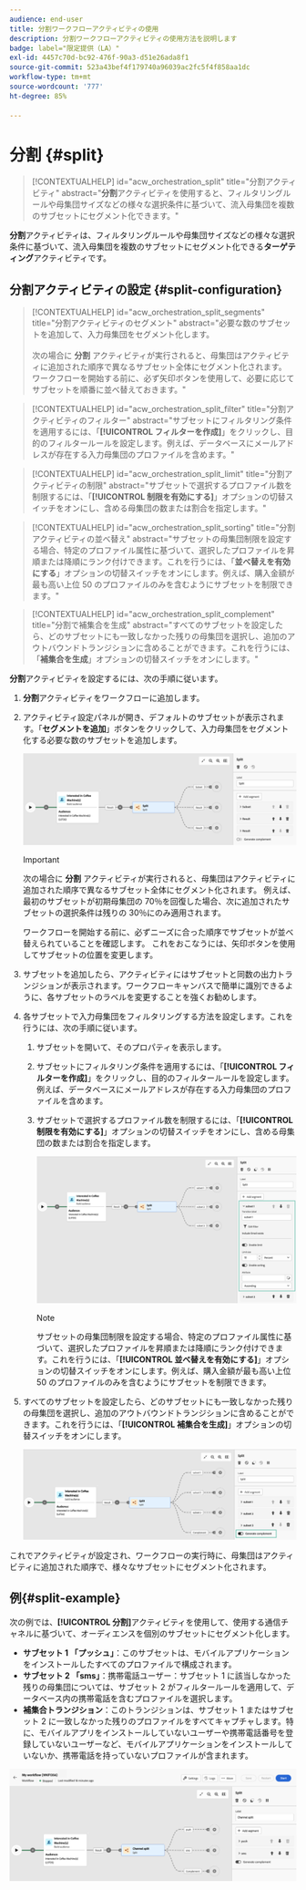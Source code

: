 ```yaml
---
audience: end-user
title: 分割ワークフローアクティビティの使用
description: 分割ワークフローアクティビティの使用方法を説明します
badge: label="限定提供（LA）"
exl-id: 4457c70d-bc92-476f-90a3-d51e26ada8f1
source-git-commit: 523a43bef4f179740a96039ac2fc5f4f858aa1dc
workflow-type: tm+mt
source-wordcount: '777'
ht-degree: 85%

---
```


# 分割 {#split}

>[!CONTEXTUALHELP]
>id="acw_orchestration_split"
>title="分割アクティビティ"
>abstract="**分割**&#x200B;アクティビティを使用すると、フィルタリングルールや母集団サイズなどの様々な選択条件に基づいて、流入母集団を複数のサブセットにセグメント化できます。"

**分割**&#x200B;アクティビティは、フィルタリングルールや母集団サイズなどの様々な選択条件に基づいて、流入母集団を複数のサブセットにセグメント化できる&#x200B;**ターゲティング**&#x200B;アクティビティです。

## 分割アクティビティの設定 {#split-configuration}

>[!CONTEXTUALHELP]
>id="acw_orchestration_split_segments"
>title="分割アクティビティのセグメント"
>abstract="必要な数のサブセットを追加して、入力母集団をセグメント化します。<br/></br>次の場合に **分割** アクティビティが実行されると、母集団はアクティビティに追加された順序で異なるサブセット全体にセグメント化されます。 ワークフローを開始する前に、必ず矢印ボタンを使用して、必要に応じてサブセットを順番に並べ替えておきます。"

>[!CONTEXTUALHELP]
>id="acw_orchestration_split_filter"
>title="分割アクティビティのフィルター"
>abstract="サブセットにフィルタリング条件を適用するには、「**[!UICONTROL フィルターを作成]**」をクリックし、目的のフィルタールールを設定します。例えば、データベースにメールアドレスが存在する入力母集団のプロファイルを含めます。"

>[!CONTEXTUALHELP]
>id="acw_orchestration_split_limit"
>title="分割アクティビティの制限"
>abstract="サブセットで選択するプロファイル数を制限するには、「**[!UICONTROL 制限を有効にする]**」オプションの切替スイッチをオンにし、含める母集団の数または割合を指定します。"

>[!CONTEXTUALHELP]
>id="acw_orchestration_split_sorting"
>title="分割アクティビティの並べ替え"
>abstract="サブセットの母集団制限を設定する場合、特定のプロファイル属性に基づいて、選択したプロファイルを昇順または降順にランク付けできます。これを行うには、「**並べ替えを有効にする**」オプションの切替スイッチをオンにします。例えば、購入金額が最も高い上位 50 のプロファイルのみを含むようにサブセットを制限できます。"

>[!CONTEXTUALHELP]
>id="acw_orchestration_split_complement"
>title="分割で補集合を生成"
>abstract="すべてのサブセットを設定したら、どのサブセットにも一致しなかった残りの母集団を選択し、追加のアウトバウンドトランジションに含めることができます。これを行うには、「**補集合を生成**」オプションの切替スイッチをオンにします。"

**分割**&#x200B;アクティビティを設定するには、次の手順に従います。

1. **分割**&#x200B;アクティビティをワークフローに追加します。

1. アクティビティ設定パネルが開き、デフォルトのサブセットが表示されます。「**セグメントを追加**」ボタンをクリックして、入力母集団をセグメント化する必要な数のサブセットを追加します。

   ![](../assets/workflow-split.png)

   >[!IMPORTANT]
   >
   >次の場合に **分割** アクティビティが実行されると、母集団はアクティビティに追加された順序で異なるサブセット全体にセグメント化されます。 例えば、最初のサブセットが初期母集団の 70％を回復した場合、次に追加されたサブセットの選択条件は残りの 30％にのみ適用されます。
   >
   >ワークフローを開始する前に、必ずニーズに合った順序でサブセットが並べ替えられていることを確認します。 これをおこなうには、矢印ボタンを使用してサブセットの位置を変更します。

1. サブセットを追加したら、アクティビティにはサブセットと同数の出力トランジションが表示されます。ワークフローキャンバスで簡単に識別できるように、各サブセットのラベルを変更することを強くお勧めします。

1. 各サブセットで入力母集団をフィルタリングする方法を設定します。これを行うには、次の手順に従います。

   1. サブセットを開いて、そのプロパティを表示します。

   1. サブセットにフィルタリング条件を適用するには、「**[!UICONTROL フィルターを作成]**」をクリックし、目的のフィルタールールを設定します。例えば、データベースにメールアドレスが存在する入力母集団のプロファイルを含めます。

   1. サブセットで選択するプロファイル数を制限するには、「**[!UICONTROL 制限を有効にする]**」オプションの切替スイッチをオンにし、含める母集団の数または割合を指定します。

      ![](../assets/workflow-split-subset.png)


      >[!NOTE]
      >
      >サブセットの母集団制限を設定する場合、特定のプロファイル属性に基づいて、選択したプロファイルを昇順または降順にランク付けできます。これを行うには、「**[!UICONTROL 並べ替えを有効にする]**」オプションの切替スイッチをオンにします。例えば、購入金額が最も高い上位 50 のプロファイルのみを含むようにサブセットを制限できます。


1. すべてのサブセットを設定したら、どのサブセットにも一致しなかった残りの母集団を選択し、追加のアウトバウンドトランジションに含めることができます。これを行うには、「**[!UICONTROL 補集合を生成]**」オプションの切替スイッチをオンにします。

   ![](../assets/workflow-split-complement.png)

これでアクティビティが設定され、ワークフローの実行時に、母集団はアクティビティに追加された順序で、様々なサブセットにセグメント化されます。

## 例{#split-example}

次の例では、**[!UICONTROL 分割]**&#x200B;アクティビティを使用して、使用する通信チャネルに基づいて、オーディエンスを個別のサブセットにセグメント化します。

* **サブセット 1 「プッシュ」**：このサブセットは、モバイルアプリケーションをインストールしたすべてのプロファイルで構成されます。
* **サブセット 2 「sms」**：携帯電話ユーザー：サブセット 1 に該当しなかった残りの母集団については、サブセット 2 がフィルタールールを適用して、データベース内の携帯電話を含むプロファイルを選択します。
* **補集合トランジション**：このトランジションは、サブセット 1 またはサブセット 2 に一致しなかった残りのプロファイルをすべてキャプチャします。特に、モバイルアプリをインストールしていないユーザーや携帯電話番号を登録していないユーザーなど、モバイルアプリケーションをインストールしていないか、携帯電話を持っていないプロファイルが含まれます。

![](../assets/workflow-split-example.png)
